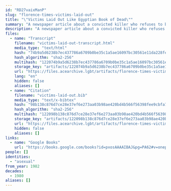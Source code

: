 ```yaml
---
id: "RD27vaixManP"
slug: "florence-times-victims-laid-out"
title: "\"Victims Laid Out Like Egyptian Book of Dead\""
summary: "A newspaper article about a convicted killer who refuses to be labeled as asexual"
description: "A newspaper article about a convicted killer who refuses to have a psychologist defend him in court because he would be labelled by the psychologist as asexual"
files:
  - name: "Transcript"
    filename: "victims-laid-out-transcript.html"
    media_type: "text/html"
    hash: "74b9a5d6238b7ec437786a6709b0be35c1a5ae16097bc30561e11da228feee4a"
    hash_algorithm: "sha2-256"
    multihash: "122074b9a5d6238b7ec437786a6709b0be35c1a5ae16097bc30561e11da228feee4a"
    storage_key: "artifacts/122074b9a5d6238b7ec437786a6709b0be35c1a5ae16097bc30561e11da228feee4a"
    url: "https://files.acearchive.lgbt/artifacts/florence-times-victims-laid-out/victims-laid-out-transcript.html"
    lang: "en"
    hidden: false
    aliases: []
  - name: "Citation"
    filename: "victims-laid-out.bib"
    media_type: "text/x-bibtex"
    hash: "98b138c876d7ce28e37ef6e273aa03b98ae420bd4b566f56398fee9cbfa768ca"
    hash_algorithm: "sha2-256"
    multihash: "122098b138c876d7ce28e37ef6e273aa03b98ae420bd4b566f56398fee9cbfa768ca"
    storage_key: "artifacts/122098b138c876d7ce28e37ef6e273aa03b98ae420bd4b566f56398fee9cbfa768ca"
    url: "https://files.acearchive.lgbt/artifacts/florence-times-victims-laid-out/victims-laid-out.bib"
    hidden: false
    aliases: []
links:
  - name: "Google Books"
    url: "https://books.google.com/books?id=pxosAAAAIBAJ&pg=PA62#v=onepage&q&f=false"
people: []
identities:
  - "asexual"
from_year: 1982
decades:
  - 1980
aliases: []
---
```

